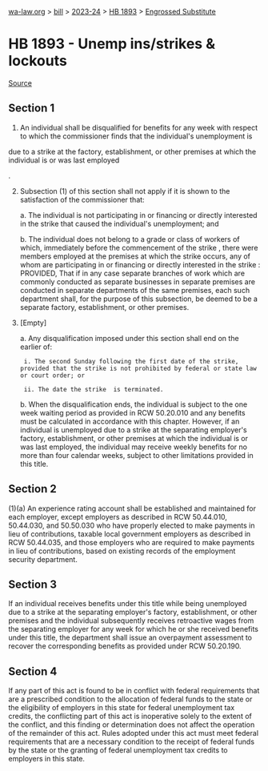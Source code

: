 [wa-law.org](/) > [bill](/bill/) > [2023-24](/bill/2023-24/) > [HB 1893](/bill/2023-24/hb/1893/) > [Engrossed Substitute](/bill/2023-24/hb/1893/S.E/)

# HB 1893 - Unemp ins/strikes & lockouts

[Source](http://lawfilesext.leg.wa.gov/biennium/2023-24/Pdf/Bills/House%20Bills/1893-S.E.pdf)

## Section 1
1. An individual shall be disqualified for benefits for any week with respect to which the commissioner finds that the individual's unemployment is

due to a strike at the factory, establishment, or other premises at which the individual is or was last employed

.

2. Subsection (1) of this section shall not apply if it is shown to the satisfaction of the commissioner that:

    a. The individual is not participating in or financing or directly interested in the strike  that caused the individual's unemployment; and

    b. The individual does not belong to a grade or class of workers of which, immediately before the commencement of the strike , there were members employed at the premises at which the strike  occurs, any of whom are participating in or financing or directly interested in the strike : PROVIDED, That if in any case separate branches of work which are commonly conducted as separate businesses in separate premises are conducted in separate departments of the same premises, each such department shall, for the purpose of this subsection, be deemed to be a separate factory, establishment, or other premises.

3. [Empty]

    a. Any disqualification imposed under this section shall end on the earlier of:

        i. The second Sunday following the first date of the strike, provided that the strike is not prohibited by federal or state law or court order; or

        ii. The date the strike  is terminated.

    b. When the disqualification ends, the individual is subject to the one week waiting period as provided in RCW 50.20.010 and any benefits must be calculated in accordance with this chapter. However, if an individual is unemployed due to a strike at the separating employer's factory, establishment, or other premises at which the individual is or was last employed, the individual may receive weekly benefits for no more than four calendar weeks, subject to other limitations provided in this title.

## Section 2
(1)(a) An experience rating account shall be established and maintained for each employer, except employers as described in RCW 50.44.010, 50.44.030, and 50.50.030 who have properly elected to make payments in lieu of contributions, taxable local government employers as described in RCW 50.44.035, and those employers who are required to make payments in lieu of contributions, based on existing records of the employment security department.

## Section 3
If an individual receives benefits under this title while being unemployed due to a strike at the separating employer's factory, establishment, or other premises and the individual subsequently receives retroactive wages from the separating employer for any week for which he or she received benefits under this title, the department shall issue an overpayment assessment to recover the corresponding benefits as provided under RCW 50.20.190.

## Section 4
If any part of this act is found to be in conflict with federal requirements that are a prescribed condition to the allocation of federal funds to the state or the eligibility of employers in this state for federal unemployment tax credits, the conflicting part of this act is inoperative solely to the extent of the conflict, and this finding or determination does not affect the operation of the remainder of this act. Rules adopted under this act must meet federal requirements that are a necessary condition to the receipt of federal funds by the state or the granting of federal unemployment tax credits to employers in this state.
